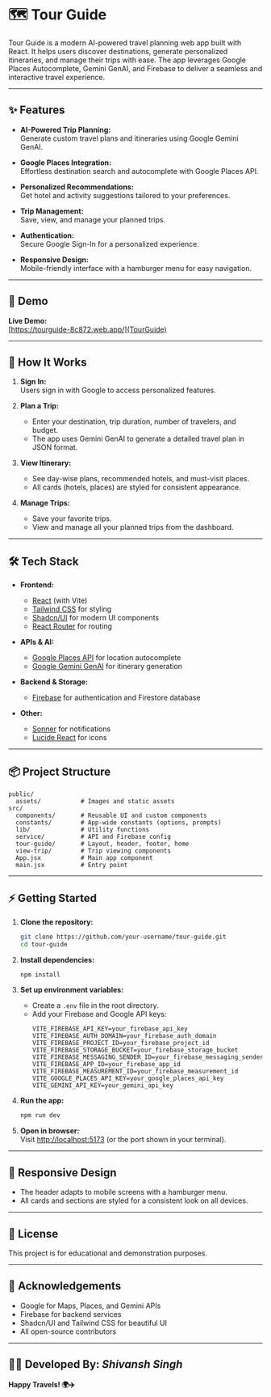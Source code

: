 # 🗺️ Tour Guide

Tour Guide is a modern AI-powered travel planning web app built with React. It helps users discover destinations, generate personalized itineraries, and manage their trips with ease. The app leverages Google Places Autocomplete, Gemini GenAI, and Firebase to deliver a seamless and interactive travel experience.

---

## ✨ Features

- **AI-Powered Trip Planning:**  
  Generate custom travel plans and itineraries using Google Gemini GenAI.

- **Google Places Integration:**  
  Effortless destination search and autocomplete with Google Places API.

- **Personalized Recommendations:**  
  Get hotel and activity suggestions tailored to your preferences.

- **Trip Management:**  
  Save, view, and manage your planned trips.

- **Authentication:**  
  Secure Google Sign-In for a personalized experience.

- **Responsive Design:**  
  Mobile-friendly interface with a hamburger menu for easy navigation.

---

## 🚀 Demo

**Live Demo:**  
[https://tourguide-8c872.web.app/](TourGuide)

---

## 🚀 How It Works

1. **Sign In:**  
   Users sign in with Google to access personalized features.

2. **Plan a Trip:**

   - Enter your destination, trip duration, number of travelers, and budget.
   - The app uses Gemini GenAI to generate a detailed travel plan in JSON format.

3. **View Itinerary:**

   - See day-wise plans, recommended hotels, and must-visit places.
   - All cards (hotels, places) are styled for consistent appearance.

4. **Manage Trips:**
   - Save your favorite trips.
   - View and manage all your planned trips from the dashboard.

---

## 🛠️ Tech Stack

- **Frontend:**

  - [React](https://react.dev/) (with Vite)
  - [Tailwind CSS](https://tailwindcss.com/) for styling
  - [Shadcn/UI](https://ui.shadcn.com/) for modern UI components
  - [React Router](https://reactrouter.com/) for routing

- **APIs & AI:**

  - [Google Places API](https://developers.google.com/maps/documentation/places/web-service/overview) for location autocomplete
  - [Google Gemini GenAI](https://aistudio.google.com/) for itinerary generation

- **Backend & Storage:**

  - [Firebase](https://firebase.google.com/) for authentication and Firestore database

- **Other:**
  - [Sonner](https://sonner.emilkowal.ski/) for notifications
  - [Lucide React](https://lucide.dev/) for icons

---

## 📦 Project Structure

```
public/
  assets/           # Images and static assets
src/
  components/       # Reusable UI and custom components
  constants/        # App-wide constants (options, prompts)
  lib/              # Utility functions
  service/          # API and Firebase config
  tour-guide/       # Layout, header, footer, home
  view-trip/        # Trip viewing components
  App.jsx           # Main app component
  main.jsx          # Entry point
```

---

## ⚡ Getting Started

1. **Clone the repository:**

   ```sh
   git clone https://github.com/your-username/tour-guide.git
   cd tour-guide
   ```

2. **Install dependencies:**

   ```sh
   npm install
   ```

3. **Set up environment variables:**

   - Create a `.env` file in the root directory.
   - Add your Firebase and Google API keys:
     ```
     VITE_FIREBASE_API_KEY=your_firebase_api_key
     VITE_FIREBASE_AUTH_DOMAIN=your_firebase_auth_domain
     VITE_FIREBASE_PROJECT_ID=your_firebase_project_id
     VITE_FIREBASE_STORAGE_BUCKET=your_firebase_storage_bucket
     VITE_FIREBASE_MESSAGING_SENDER_ID=your_firebase_messaging_sender_id
     VITE_FIREBASE_APP_ID=your_firebase_app_id
     VITE_FIREBASE_MEASUREMENT_ID=your_firebase_measurement_id
     VITE_GOOGLE_PLACES_API_KEY=your_google_places_api_key
     VITE_GEMINI_API_KEY=your_gemini_api_key
     ```

4. **Run the app:**

   ```sh
   npm run dev
   ```

5. **Open in browser:**  
   Visit [http://localhost:5173](http://localhost:5173) (or the port shown in your terminal).

---

## 📱 Responsive Design

- The header adapts to mobile screens with a hamburger menu.
- All cards and sections are styled for a consistent look on all devices.

---

## 📝 License

This project is for educational and demonstration purposes.

---

## 🙏 Acknowledgements

- Google for Maps, Places, and Gemini APIs
- Firebase for backend services
- Shadcn/UI and Tailwind CSS for beautiful UI
- All open-source contributors

---

## 👨‍💻 Developed By: _Shivansh Singh_

**Happy Travels! 🌍✈️**
